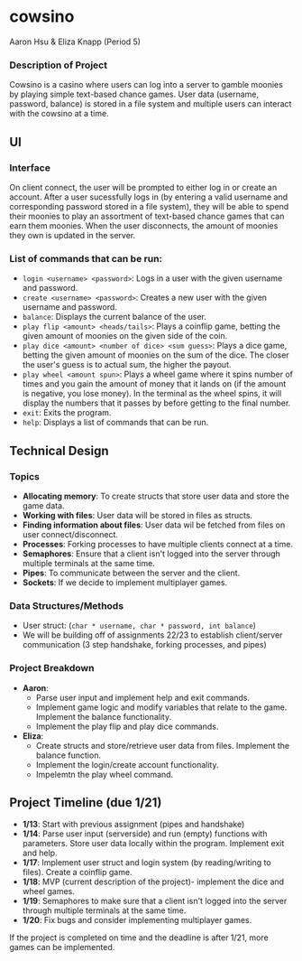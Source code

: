 # cowsino
Aaron Hsu & Eliza Knapp (Period 5)


### Description of Project
Cowsino is a casino where users can log into a server to gamble moonies by playing simple text-based chance games. User data (username, password, balance) is stored in a file system and multiple users can interact with the cowsino at a time.


## UI

### Interface
On client connect, the user will be prompted to either log in or create an account. After a user sucessfully logs in (by entering a valid username and corresponding password stored in a file system), they will be able to spend their moonies to play an assortment of text-based chance games that can earn them moonies. When the user disconnects, the amount of moonies they own is updated in the server.

### List of commands that can be run:
- `login <username> <password>`: Logs in a user with the given username and password.
- `create <username> <password>`: Creates a new user with the given username and password.
- `balance`: Displays the current balance of the user.
- `play flip <amount> <heads/tails>`: Plays a coinflip game, betting the given amount of moonies on the given side of the coin.
- `play dice <amount> <number of dice> <sum guess>`: Plays a dice game, betting the given amount of moonies on the sum of the dice. The closer the user's guess is to actual sum, the higher the payout.
- `play wheel <amount spun>`: Plays a wheel game where it spins <amount spun> number of times and you gain the amount of money that it lands on (if the amount is negative, you lose money). In the terminal as the wheel spins, it will display the numbers that it passes by before getting to the final number.
- `exit`: Exits the program.
- `help`: Displays a list of commands that can be run.


## Technical Design

### Topics
- **Allocating memory**: To create structs that store user data and store the game data.
- **Working with files**: User data will be stored in files as structs.
- **Finding information about files**: User data wil be fetched from files on user connect/disconnect.
- **Processes**: Forking processes to have multiple clients connect at a time.
- **Semaphores**: Ensure that a client isn't logged into the server through multiple terminals at the same time.
- **Pipes**: To communicate between the server and the client.
- **Sockets**: If we decide to implement multiplayer games.

### Data Structures/Methods
- User struct: (`char * username, char * password, int balance`)
- We will be building off of assignments 22/23 to establish client/server communication (3 step handshake, forking processes, and pipes)

### Project Breakdown
- **Aaron**: 
  - Parse user input and implement help and exit commands. 
  - Implement game logic and modify variables that relate to the game. Implement the balance functionality. 
  - Implement the play flip and play dice commands.
- **Eliza**: 
  - Create structs and store/retrieve user data from files. Implement the balance function.
  - Implement the login/create account functionality.
  - Impelemtn the play wheel command.

## Project Timeline (due 1/21)
- **1/13**: Start with previous assignment (pipes and handshake)
- **1/14**: Parse user input (serverside) and run (empty) functions with parameters. Store user data locally within the program. Implement exit and help.
- **1/17**: Implement user struct and login system (by reading/writing to files). Create a coinflip game.
- **1/18**: MVP (current description of the project)- implement the dice and wheel games.
- **1/19**: Semaphores to make sure that a client isn't logged into the server through multiple terminals at the same time.
- **1/20**: Fix bugs and consider implementing multiplayer games. 

If the project is completed on time and the deadline is after 1/21, more games can be implemented.
